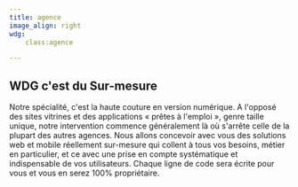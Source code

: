 ```yaml
---
title: agence
image_align: right
wdg:
    class:agence

---
```


## WDG c'est du Sur-mesure


Notre spécialité, c'est la haute couture en version 
numérique. A l'opposé des sites vitrines et des 
applications « prêtes à l'emploi », genre taille unique, 
notre intervention commence généralement là où 
s'arrête celle de la plupart des autres agences. 
Nous allons concevoir avec vous des solutions 
web et mobile réellement sur-mesure qui collent 
à tous vos besoins, métier en particulier, et ce avec 
une prise en compte systématique et indispensable 
de vos utilisateurs. Chaque ligne de code sera écrite 
pour vous et vous en serez 100% propriétaire.

